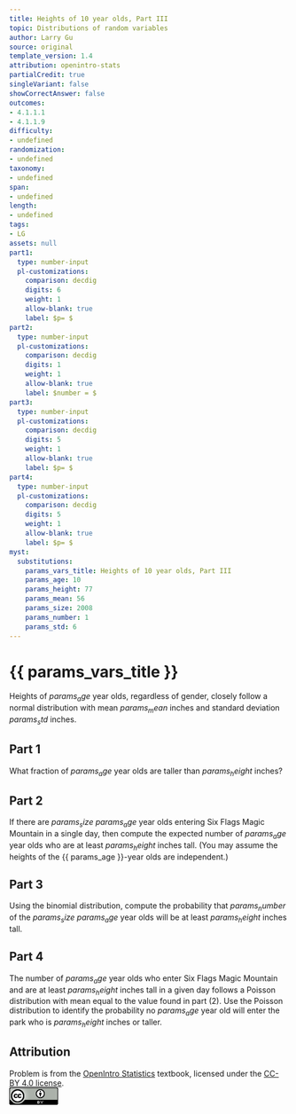 ```yaml
---
title: Heights of 10 year olds, Part III
topic: Distributions of random variables
author: Larry Gu
source: original
template_version: 1.4
attribution: openintro-stats
partialCredit: true
singleVariant: false
showCorrectAnswer: false
outcomes:
- 4.1.1.1
- 4.1.1.9
difficulty:
- undefined
randomization:
- undefined
taxonomy:
- undefined
span:
- undefined
length:
- undefined
tags:
- LG
assets: null
part1:
  type: number-input
  pl-customizations:
    comparison: decdig
    digits: 6
    weight: 1
    allow-blank: true
    label: $p= $
part2:
  type: number-input
  pl-customizations:
    comparison: decdig
    digits: 1
    weight: 1
    allow-blank: true
    label: $number = $
part3:
  type: number-input
  pl-customizations:
    comparison: decdig
    digits: 5
    weight: 1
    allow-blank: true
    label: $p= $
part4:
  type: number-input
  pl-customizations:
    comparison: decdig
    digits: 5
    weight: 1
    allow-blank: true
    label: $p= $
myst:
  substitutions:
    params_vars_title: Heights of 10 year olds, Part III
    params_age: 10
    params_height: 77
    params_mean: 56
    params_size: 2008
    params_number: 1
    params_std: 6
---
```

# {{ params_vars_title }}
Heights of ${{ params_age }}$ year olds, regardless of gender, closely follow a normal distribution with mean ${{ params_mean }}$ inches and standard deviation ${{ params_std }}$ inches.

## Part 1

What fraction of ${{ params_age }}$ year olds are taller than ${{ params_height }}$ inches?

## Part 2

If there are ${{ params_size }}$ ${{ params_age }}$ year olds entering Six Flags Magic Mountain in a single day, then compute the expected number of ${{ params_age }}$ year olds who are at least ${{ params_height }}$ inches tall. (You may assume the heights of the {{ params_age }}-year olds are independent.)

## Part 3

Using the binomial distribution, compute the probability that ${{ params_number }}$ of the ${{ params_size }}$ ${{ params_age }}$ year olds will be at least ${{ params_height }}$ inches tall.

## Part 4

The number of ${{ params_age }}$ year olds who enter Six Flags Magic Mountain and are at least ${{ params_height}}$ inches tall in a given day follows a Poisson distribution with mean equal to the value found in part (2). Use the Poisson distribution to identify the probability no ${{ params_age }}$ year old will enter the park who is ${{ params_height }}$ inches or taller.

## Attribution

Problem is from the [OpenIntro Statistics](https://openintro.org/book/os/) textbook, licensed under the [CC-BY 4.0 license](https://creativecommons.org/licenses/by/4.0/).<br>![Image representing the Creative Commons 4.0 BY license.](https://raw.githubusercontent.com/firasm/bits/master/by.png)